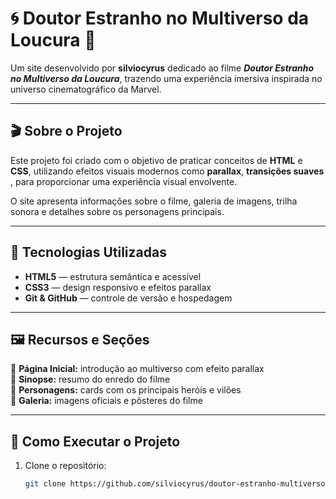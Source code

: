 # 🌀 Doutor Estranho no Multiverso da Loucura 🌌

Um site desenvolvido por **silviocyrus** dedicado ao filme **_Doutor Estranho no Multiverso da Loucura_**, trazendo uma experiência imersiva inspirada no universo cinematográfico da Marvel.

---

## 🎬 Sobre o Projeto

Este projeto foi criado com o objetivo de praticar conceitos de **HTML** e **CSS**, utilizando efeitos visuais modernos como **parallax**, **transições suaves** , para proporcionar uma experiência visual envolvente.

O site apresenta informações sobre o filme, galeria de imagens, trilha sonora e detalhes sobre os personagens principais.

---

## 🧱 Tecnologias Utilizadas

- **HTML5** — estrutura semântica e acessível  
- **CSS3** — design responsivo e efeitos parallax  
- **Git & GitHub** — controle de versão e hospedagem  


---

## 🖼️ Recursos e Seções

🔹 **Página Inicial:** introdução ao multiverso com efeito parallax  
🔹 **Sinopse:** resumo do enredo do filme  
🔹 **Personagens:** cards com os principais heróis e vilões  
🔹 **Galeria:** imagens oficiais e pôsteres do filme  



---

## 🚀 Como Executar o Projeto

1. Clone o repositório:
   ```bash
   git clone https://github.com/silviocyrus/doutor-estranho-multiverso.git
